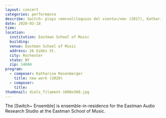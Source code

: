 ```yaml
---
layout: concert
categories: performance
describe: Switch~ plays <em>soliloquios del viento</em> (2017), Katharina Rosenberger's <em>Up Close</em> (2019)
date: 2020-03-18
time:
location:
  institution: Eastman School of Music
  building:
  venue: Eastman School of Music
  address: 26 Gibbs St.
  city: Rochester
  state: NY
  zip: 14604
program:
  - composer: Katharina Rosenberger
    title: new work (2020)
  - composer:
    title:
thumbnail: diels_filament-1000x500.jpg
---
```


The [Switch~ Ensemble] is ensemble-in-residence for the Eastman Audio Research Studio at the Eastman School of Music.
